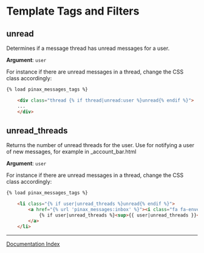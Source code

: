 # Template Tags and Filters

## unread

Determines if a message thread has unread messages for a user.

**Argument**: `user`

For instance if there are unread messages in a thread, change the CSS class accordingly:

```html
{% load pinax_messages_tags %}

    <div class="thread {% if thread|unread:user %}unread{% endif %}">
    ...
    </div>
```

## unread_threads

Returns the number of unread threads for the user. Use for notifying a user of new messages, for example in _account_bar.html

**Argument**: `user`

For instance if there are unread messages in a thread, change the CSS class accordingly:

```html
{% load pinax_messages_tags %}

    <li class="{% if user|unread_threads %}unread{% endif %}">
        <a href="{% url 'pinax_messages:inbox' %}"><i class="fa fa-envelope"></i> {% trans "Messages" %}
            {% if user|unread_threads %}<sup>{{ user|unread_threads }}</sup>{% endif %}
        </a>
    </li>        
```

***
[Documentation Index](./index.md)
